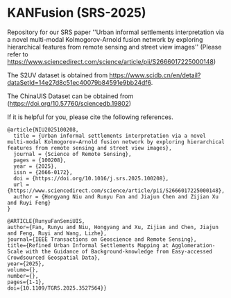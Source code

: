 # KANFusion (SRS-2025)

Repository for our SRS paper ''Urban informal settlements interpretation via a novel multi-modal Kolmogorov-Arnold fusion network by exploring hierarchical features from remote sensing and street view images'' (Please refer to https://www.sciencedirect.com/science/article/pii/S2666017225000148)

The S2UV dataset is obtained from https://www.scidb.cn/en/detail?dataSetId=14e27d8c51ec40079b84591e9bb24df6.

The ChinaUIS Dataset can be obtained from (https://doi.org/10.57760/sciencedb.19802)

If it is helpful for you, please cite the following references.
```
@article{NIU2025100208,
  title = {Urban informal settlements interpretation via a novel multi-modal Kolmogorov–Arnold fusion network by exploring hierarchical features from remote sensing and street view images},
  journal = {Science of Remote Sensing},
  pages = {100208},
  year = {2025},
  issn = {2666-0172},
  doi = {https://doi.org/10.1016/j.srs.2025.100208},
  url = {https://www.sciencedirect.com/science/article/pii/S2666017225000148},
  author = {Hongyang Niu and Runyu Fan and Jiajun Chen and Zijian Xu and Ruyi Feng}
}
```

```
@ARTICLE{RunyuFanSemiUIS,
author={Fan, Runyu and Niu, Hongyang and Xu, Zijian and Chen, Jiajun and Feng, Ruyi and Wang, Lizhe},
journal={IEEE Transactions on Geoscience and Remote Sensing}, 
title={Refined Urban Informal Settlements Mapping at Agglomeration-Scale with the Guidance of Background-knowledge from Easy-accessed Crowdsourced Geospatial Data}, 
year={2025},
volume={},
number={},
pages={1-1},
doi={10.1109/TGRS.2025.3527564}}
```
